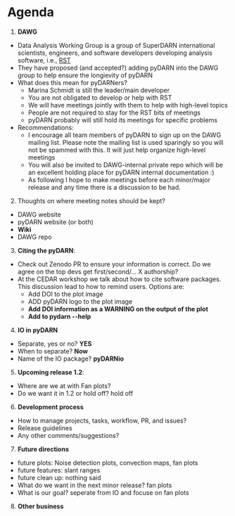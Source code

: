 # Agenda 

1. **DAWG** 
- Data Analysis Working Group is a group of SuperDARN international scientists, engineers, and software developers developing analysis software, i.e., [RST](https://github.com/superdarn/rst)
- They have proposed (and accepted?) adding pyDARN into the DAWG group to help ensure the longievity of pyDARN
- What does this mean for pyDARNers? 
    - Marina Schmidt is still the leader/main developer
    - You are not obligated to develop or help with RST 
    - We will have meetings jointly with them to help with high-level topics
    - People are not required to stay for the RST bits of meetings 
    - pyDARN probably will still hold its meetings for specific problems 
- Recommendations: 
    - I encourage all team members of pyDARN to sign up on the DAWG mailing list. Please note the mailing list is used sparingly so you will not be spammed with this. It will just help organize high-level meetings 
    - You will also be invited to DAWG-internal private repo which will be an excellent holding place for pyDARN internal documentation :) 
    - As following I hope to make meetings before each minor/major release and any time there is a discussion to be had.

2. Thoughts on where meeting notes should be kept?
- DAWG website
- pyDARN website (or both)
- **Wiki**
- DAWG repo 

3. **Citing the pyDARN**:
- Check out Zenodo PR to ensure your information is correct. Do we agree on the top devs get first/second/... X authorship?
- At the CEDAR workshop we talk about how to cite software packages. This discussion lead to how to remind users. Options are: 
    - Add DOI to the plot image
    - ADD pyDARN logo to the plot image 
    - **Add DOI information as a WARNING on the output of the plot** 
    - **Add to pydarn --help**

4. **IO in pyDARN**
- Separate, yes or no? **YES**
- When to separate? **Now**
- Name of the IO package? **pyDARNio**

5. **Upcoming release 1.2**:
- Where are we at with Fan plots?
- Do we want it in 1.2 or hold off? hold off

6. **Development process**
- How to manage projects, tasks, workflow, PR, and issues? 
- Release guidelines
- Any other comments/suggestions? 

7. **Future directions**
- future plots: Noise detection plots, convection maps, fan plots
- future features: slant ranges
- future clean up: nothing said
- What do we want in the next minor release? fan plots 
- What is our goal? seperate from IO and focuse on fan plots

8. **Other business** 
